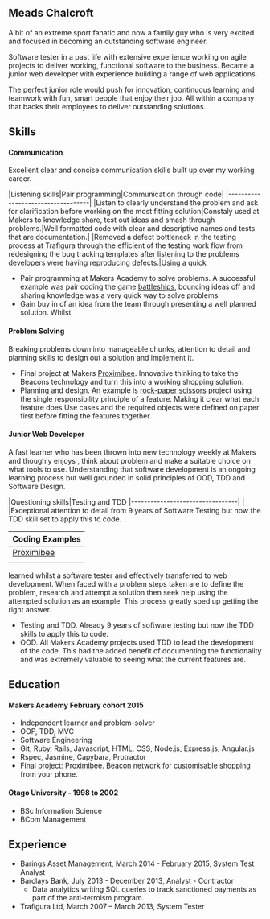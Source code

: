 ## Meads Chalcroft

A bit of an extreme sport fanatic and now a family guy who is very excited and focused in becoming an outstanding software engineer.

Software tester in a past life with extensive experience working on agile projects to deliver working, functional software to the business. Became a junior web developer with experience building a range of web applications.

The perfect junior role would push for innovation, continuous learning and teamwork with fun, smart people that enjoy their job. All within a company that backs their employees to deliver outstanding solutions.

## Skills

#### Communication

Excellent clear and concise communication skills built up over my working career.

|Listening skills|Pair programming|Communication through code|
|-----------------------------------|
|Listen to clearly understand the problem and ask for clarification before working on the most fitting solution|Constaly used at Makers to knowledge share, test out ideas and smash through problems.|Well formatted code with clear and descriptive names and tests that are documentation.|
|Removed a defect bottleneck in the testing process at Trafigura through the efficient of the testing work flow from redesigning the bug tracking templates after listening to the problems developers were having reproducing defects.|Using a quick




- Pair programming at Makers Academy to solve problems. A successful example was pair coding the game [battleships](https://github.com/meads58/battleships), bouncing ideas off and sharing knowledge was a very quick way to solve problems.
- Gain buy in of an idea from the team through presenting a well planned solution. Whilst


#### Problem Solving

Breaking problems down into manageable chunks, attention to detail and planning skills to design out a solution and implement it.

- Final project at Makers [Proximibee](https://arcane-citadel-3693.herokuapp.com). Innovative thinking to take the Beacons technology and turn this into a working shopping solution.
- Planning and design. An example is [rock-paper scissors](https://github.com/meads58/rps-challenge/tree/master/lib) project using the single responsibility principle of a feature. Making it clear what each feature does  Use cases and the required objects were defined on paper first before fitting the features together.

#### Junior Web Developer

A fast learner who has been thrown into new technology weekly at Makers and thoughly enjoys , think about problem and make a suitable choice on what tools to use. Understanding that software development is an ongoing learning process but well grounded in solid principles of OOD, TDD and Software Design.

|Questioning skills|Testing and TDD
|---------------------------------|
|                 |Exceptional attention to detail from 9 years of Software Testing but now the TDD skill set to apply this to code.


|Coding Examples|
|---------------|
|[Proximibee](https://arcane-citadel-3693.herokuapp.com)|[Battleships](https://github.com/meads58/battleships)|[Instagram Clone](https://github.com/meads58/instagram-challenge)|[Lizard King](https://github.com/meads58/lizardKing2)|
| |The battleship game build in ruby|Weekend challenge to build an instagram clone in Rails|A really fun team hakerthon challenge using Epxress.js and Angular.js for ranking the funniest gif or image.|

 learned whilst a software tester and effectively transferred to web development. When faced with a problem steps taken are to define the problem, research and attempt a solution then seek help using the attempted solution as an example. This process greatly sped up getting the right answer.
- Testing and TDD. Already 9 years of software testing but now the TDD skills to apply this to code.
- OOD. All Makers Academy projects used TDD to lead the development of the code. This had the added benefit of documenting the functionality and was extremely valuable to seeing what the current features are.

## Education

#### Makers Academy February cohort 2015

- Independent learner and problem-solver
- OOP, TDD, MVC
- Software Engineering
- Git, Ruby, Rails, Javascript, HTML, CSS, Node.js, Express.js, Angular.js
- Rspec, Jasmine, Capybara, Protractor
- Final project: [Proximibee](https://arcane-citadel-3693.herokuapp.com). Beacon network for customisable shopping from your phone.

#### Otago University - 1998 to 2002
- BSc Information Science
- BCom Management

## Experience
- Barings Asset Management, March 2014 - February 2015, System Test Analyst
- Barclays Bank, July 2013 - December 2013, Analyst - Contractor
  - Data analytics writing SQL queries to track sanctioned payments as part of the anti-terroism program.
- Trafigura Ltd, March 2007 – March 2013, System Tester
